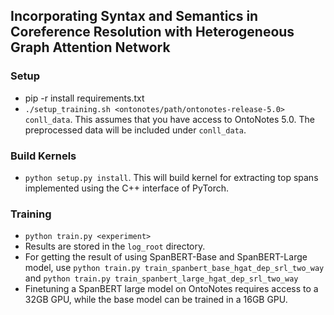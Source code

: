 ## Incorporating Syntax and Semantics in Coreference Resolution with Heterogeneous Graph Attention Network

### Setup

- pip -r install requirements.txt
- ```./setup_training.sh <ontonotes/path/ontonotes-release-5.0> conll_data```.
This assumes that you have access to OntoNotes 5.0. The preprocessed data will be included under ```conll_data```.

### Build Kernels
- ```python setup.py install```. This will build kernel for extracting top spans implemented using the C++ interface
of PyTorch.


### Training
- ```python train.py <experiment>```
- Results are stored in the ```log_root``` directory.
- For getting the result of using SpanBERT-Base and SpanBERT-Large model, use 
```python train.py train_spanbert_base_hgat_dep_srl_two_way``` and ```python train.py train_spanbert_large_hgat_dep_srl_two_way```
- Finetuning a SpanBERT large model on OntoNotes requires access to a 32GB GPU, while the base model
can be trained in a 16GB GPU.
